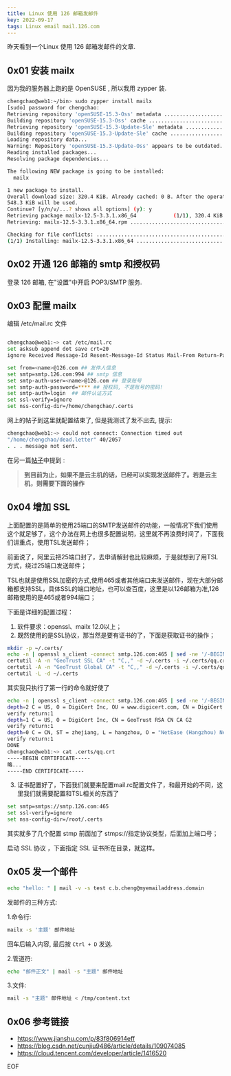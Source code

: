 ```yaml
---
title: Linux 使用 126 邮箱发邮件
key: 2022-09-17
tags: Linux email mail.126.com
---
```


昨天看到一个Linux 使用 126 邮箱发邮件的文章.

<!--more-->

## 0x01 安装 mailx

因为我的服务器上跑的是 OpenSUSE , 所以我用  zypper 装.

```bash
chengchao@web1:~/bin> sudo zypper install mailx
[sudo] password for chengchao:
Retrieving repository 'openSUSE-15.3-Oss' metadata ..................................[done]
Building repository 'openSUSE-15.3-Oss' cache .......................................[done]
Retrieving repository 'openSUSE-15.3-Update-Sle' metadata ...........................[done]
Building repository 'openSUSE-15.3-Update-Sle' cache ................................[done]
Loading repository data...
Warning: Repository 'openSUSE-15.3-Update-Oss' appears to be outdated. Consider using a different mirror or server.
Reading installed packages...
Resolving package dependencies...

The following NEW package is going to be installed:
  mailx

1 new package to install.
Overall download size: 320.4 KiB. Already cached: 0 B. After the operation, additional
548.3 KiB will be used.
Continue? [y/n/v/...? shows all options] (y): y
Retrieving package mailx-12.5-3.3.1.x86_64            (1/1), 320.4 KiB (548.3 KiB unpacked)
Retrieving: mailx-12.5-3.3.1.x86_64.rpm .............................................[done]

Checking for file conflicts: ........................................................[done]
(1/1) Installing: mailx-12.5-3.3.1.x86_64 ...........................................[done]
```

## 0x02 开通 126 邮箱的 smtp 和授权码

登录 126 邮箱, 在"设置"中开启 POP3/SMTP 服务.

## 0x03 配置 mailx

编辑 /etc/mail.rc 文件

```bash

chengchao@web1:~> cat /etc/mail.rc
set asksub append dot save crt=20
ignore Received Message-Id Resent-Message-Id Status Mail-From Return-Path Via

set from=<name>@126.com ## 发件人信息
set smtp=smtp.126.com:994 ## smtp 信息
set smtp-auth-user=<name>@126.com ## 登录账号
set smtp-auth-password=**** ## 授权码, 不是账号的密码!
set smtp-auth=login  ## 邮件认证方式
set ssl-verify=ignore
set nss-config-dir=/home/chengchao/.certs
```

网上的帖子到这里就配置结束了, 但是我测试了发不出去, 提示:

```bash
chengchao@web1:~> could not connect: Connection timed out
"/home/chengchao/dead.letter" 40/2057
. . . message not sent.
```

在另一篇[帖子](https://cloud.tencent.com/developer/article/1416520)中提到 :

> **到目前为止，如果不是云主机的话，已经可以实现发送邮件了。若是云主机，则需要下面的操作**

## 0x04 增加 SSL

上面配置的是简单的使用25端口的SMTP发送邮件的功能，一般情况下我们使用这个就足够了，这个办法在网上也很多配置说明，这里就不再浪费时间了，下面我们讲重点，使用TSL发送邮件；

前面说了，阿里云把25端口封了，去申请解封也比较麻烦，于是就想到了用TSL方式，绕过25端口发送邮件；

TSL也就是使用SSL加密的方式,使用465或者其他端口来发送邮件，现在大部分邮箱都支持SSL，具体SSL的端口地址，也可以查百度，这里是以126邮箱为准,126邮箱使用的是465或者994端口；

下面是详细的配置过程：

1. 软件要求：openssl、mailx 12.0以上；
2. 既然使用的是SSL协议，那当然是要有证书的了，下面是获取证书的操作；

```bash
mkdir -p ~/.certs/
echo -n | openssl s_client -connect smtp.126.com:465 | sed -ne '/-BEGIN CERTIFICATE-/,/-END CERTIFICATE-/p' > ~/.certs/qq.crt
certutil -A -n "GeoTrust SSL CA" -t "C,," -d ~/.certs -i ~/.certs/qq.crt
certutil -A -n "GeoTrust Global CA" -t "C,," -d ~/.certs -i ~/.certs/qq.crt
certutil -L -d ~/.certs
```

其实我只执行了第一行的命令就好使了

```bash
echo -n | openssl s_client -connect smtp.126.com:465 | sed -ne '/-BEGIN CERTIFICATE-/,/-END CERTIFICATE-/p' > ~/.certs/qq.crt
depth=2 C = US, O = DigiCert Inc, OU = www.digicert.com, CN = DigiCert Global Root CA
verify return:1
depth=1 C = US, O = DigiCert Inc, CN = GeoTrust RSA CN CA G2
verify return:1
depth=0 C = CN, ST = zhejiang, L = hangzhou, O = "NetEase (Hangzhou) Network Co., Ltd", CN = *.126.com
verify return:1
DONE
chengchao@web1:~> cat .certs/qq.crt
-----BEGIN CERTIFICATE-----
略...
-----END CERTIFICATE-----

```

3. 证书配置好了，下面我们就要来配置mail.rc配置文件了，和最开始的不同，这里我们就需要配置和TSL相关的东西了

```bash
set smtp=smtps://smtp.126.com:465
set ssl-verify=ignore
set nss-config-dir=/root/.certs
```

其实就多了几个配置 stmp 前面加了 stmps://指定协议类型，后面加上端口号；

启动 SSL 协议 ，下面指定 SSL 证书所在目录，就这样。

## 0x05 发一个邮件

```bash
echo "hello: " | mail -v -s test c.b.cheng@myemailaddress.domain
```

发邮件的三种方式:

1.命令行:

```bash
mailx -s '主题' 邮件地址
```

回车后输入内容, 最后按 `Ctrl + D` 发送.

2.管道符:

```bash
echo "邮件正文" | mail -s "主题" 邮件地址
```

3.文件:

```bash
mail -s "主题" 邮件地址 < /tmp/content.txt
```

## 0x06 参考链接

- <https://www.jianshu.com/p/83f806914eff>
- <https://blog.csdn.net/cunjiu9486/article/details/109074085>
- <https://cloud.tencent.com/developer/article/1416520>

EOF
